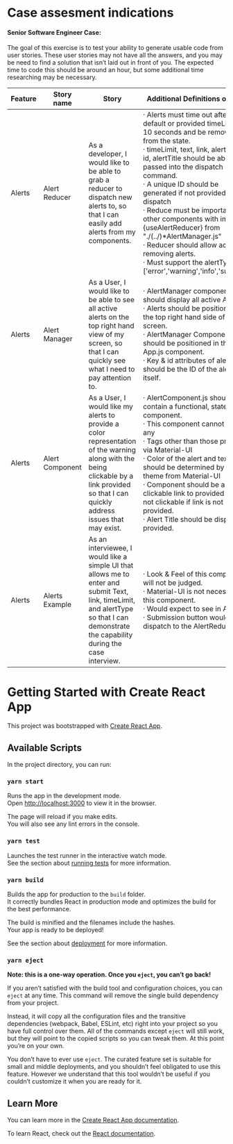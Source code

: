# Case assesment indications

#### Senior Software Engineer Case:

The goal of this exercise is to test your ability to generate usable code from user stories. These user stories may not have all the answers, and you may be need to find a solution that isn’t laid out in front of you. The expected time to code this should be around an hour, but some additional time researching may be necessary.


| Feature | Story name      | Story                                                                                                                                                                                     | Additional Definitions of Done                                                                                                                                                                                                                                                                                                                                                                                                                                                                                                        |
| ------- | --------------- | ----------------------------------------------------------------------------------------------------------------------------------------------------------------------------------------- | ------------------------------------------------------------------------------------------------------------------------------------------------------------------------------------------------------------------------------------------------------------------------------------------------------------------------------------------------------------------------------------------------------------------------------------------------------------------------------------------------------------------------------------- |
| Alerts  | Alert Reducer   | As a developer, I would like to be able to grab a reducer to dispatch new alerts to, so that I can easily add alerts from my components.                                                  | · Alerts must time out after a default or provided timeLimit of 10 seconds and be removed from the state.<br>· timeLimit, text, link, alertType, id, alertTitle should be able to be passed into the dispatch command.<br>· A unique ID should be generated if not provided in dispatch<br>· Reduce must be importable to other components with import {useAlertReducer} from "./(../)\*AlertManager.js"<br>· Reducer should allow adding or removing alerts.<br>· Must support the alertTypes \['error','warning','info','success'\] |
| Alerts  | Alert Manager   | As a User, I would like to be able to see all active alerts on the top right hand view of my screen, so that I can quickly see what I need to pay attention to.                           | · AlertManager component should display all active Alerts.<br>· Alerts should be positioned on the top right hand side of the screen.<br>· AlertManager Component should be positioned in the App.js component.<br>· Key & id attributes of alerts should be the ID of the alert itself.                                                                                                                                                                                                                                              |
| Alerts  | Alert Component | As a User, I would like my alerts to provide a color representation of the warning along with the being clickable by a link provided so that I can quickly address issues that may exist. | · AlertComponent.js should contain a functional, stateless component.<br>· This component cannot utilize any<br>· Tags other than those provided via Material-UI<br>· Color of the alert and text should be determined by the theme from Material-UI<br>· Component should be a clickable link to provided link and not clickable if link is not provided.<br>· Alert Title should be displayed if provided.                                                                                                                          |
| Alerts  | Alerts Example  | As an interviewee, I would like a simple UI that allows me to enter and submit Text, link, timeLimit, and alertType so that I can demonstrate the capability during the case interview.   | · Look & Feel of this component will not be judged.<br>· Material-UI is not necessary for this component.<br>· Would expect to see <AlertExample /> in App.js<br>· Submission button would fire dispatch to the AlertReducer

# Getting Started with Create React App

This project was bootstrapped with [Create React App](https://github.com/facebook/create-react-app).

## Available Scripts

In the project directory, you can run:

### `yarn start`

Runs the app in the development mode.\
Open [http://localhost:3000](http://localhost:3000) to view it in the browser.

The page will reload if you make edits.\
You will also see any lint errors in the console.

### `yarn test`

Launches the test runner in the interactive watch mode.\
See the section about [running tests](https://facebook.github.io/create-react-app/docs/running-tests) for more information.

### `yarn build`

Builds the app for production to the `build` folder.\
It correctly bundles React in production mode and optimizes the build for the best performance.

The build is minified and the filenames include the hashes.\
Your app is ready to be deployed!

See the section about [deployment](https://facebook.github.io/create-react-app/docs/deployment) for more information.

### `yarn eject`

**Note: this is a one-way operation. Once you `eject`, you can’t go back!**

If you aren’t satisfied with the build tool and configuration choices, you can `eject` at any time. This command will remove the single build dependency from your project.

Instead, it will copy all the configuration files and the transitive dependencies (webpack, Babel, ESLint, etc) right into your project so you have full control over them. All of the commands except `eject` will still work, but they will point to the copied scripts so you can tweak them. At this point you’re on your own.

You don’t have to ever use `eject`. The curated feature set is suitable for small and middle deployments, and you shouldn’t feel obligated to use this feature. However we understand that this tool wouldn’t be useful if you couldn’t customize it when you are ready for it.

## Learn More

You can learn more in the [Create React App documentation](https://facebook.github.io/create-react-app/docs/getting-started).

To learn React, check out the [React documentation](https://reactjs.org/).
